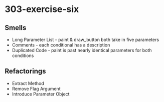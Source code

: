 # 303-exercise-six

## Smells
* Long Parameter List - paint & draw_button both take in five parameters
* Comments - each conditional has a description
* Duplicated Code - paint is past nearly identical parameters for both conditions

## Refactorings
* Extract Method
* Remove Flag Argument
* Introduce Parameter Object

